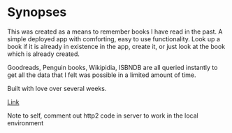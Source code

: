 # Synopses

This was created as a means to remember books I have read in the past. A simple deployed app with comforting, easy to use functionality. Look up a book if it is already in existence in the app, create it, or just look at the book which is already created.

Goodreads, Penguin books, Wikipidia, ISBNDB are all queried instantly to get all the data that I felt was possible in a limited amount of time.

Built with love over several weeks.

[Link](http://bookspassed.com)

Note to self, comment out http2 code in server to work in the local environment
